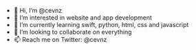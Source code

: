 - 👋 Hi, I’m @cevnz
- 👀 I’m interested in website and app development 
- 🌱 I’m currently learning swift, python, html, css and javascript
- 💞️ I’m looking to collaborate on everything
- 📫 Reach me on Twitter: @cevnz

<!---
cevnz/cevnz is a ✨ special ✨ repository because its `README.md` (this file) appears on your GitHub profile.
You can click the Preview link to take a look at your changes.
--->
